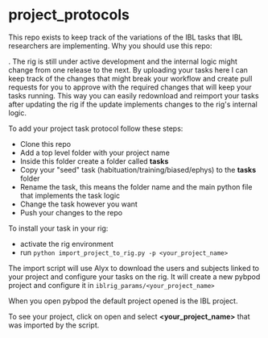 # project_protocols

This repo exists to keep track of the variations of the IBL tasks that IBL researchers are implementing. 
Why you should use this repo:

. The rig is still under active development and the internal logic might change from one release to the next. By uploading your tasks here I can keep track of the changes that might break your workflow and create pull requests for you to approve with the required changes that will keep your tasks running. This way you can easily redownload and reimport your tasks after updating the rig if the update implements changes to the rig's internal logic.


To add your project task protocol follow these steps:
- Clone this repo
- Add a top level folder with your project name
- Inside this folder create a folder called **tasks** 
- Copy your "seed" task (habituation/training/biased/ephys) to the **tasks** folder
- Rename the task, this means the folder name and the main python file that implements the task logic
- Change the task however you want
- Push your changes to the repo

To install your task in your rig:
- activate the rig environment
- run `python import_project_to_rig.py -p <your_project_name>`

The import script will use Alyx to download the users and subjects linked to your project and configure your tasks on the rig. It will create a new pybpod project and configure it in `iblrig_params/<your_project_name>`

When you open pybpod the default project opened is the IBL project.

To see your project, click on open and select **<your_project_name>** that was imported by the script.
